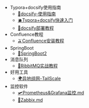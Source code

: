 [//]: # (侧边栏)

* Typora+docsify使用指南
    * [🍓docsify-使用指南](doc/docsify使用指南.md)
    * [🫐Typora+docsify快速入门](doc/Typora+Docsify快速入门.md)
    * [🥑docsify部署教程](doc/Docsify部署教程.md)
* Confluence教程
    * [🫒Confluence安装教程](doc/Confluence.md)
* SpringBoot
    * [🍇SpringBoot2](doc/SpringBoot.md)
* 消息队列
  * [🍔RibbitMQ实战教程](doc/RibbitMQ实战教程.md)
* 好用工具
  * [🌍异地组网-TailScale](doc/TailScale.md)
* 监控软件
  * [🛩️Prometheus&Grafana监控.md](doc/Prometheus&Grafana监控.md)
  * [🍂Zabbix.md](doc/Zabbix.md)
